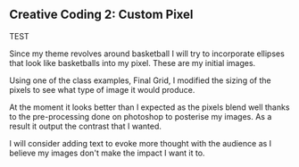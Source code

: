 ## Creative Coding 2: Custom Pixel

TEST

Since my theme revolves around basketball I will try to incorporate ellipses that look like basketballs into my pixel. These are my initial images.

Using one of the class examples, Final Grid, I modified the sizing of the pixels to see what type of image it would produce. 

At the moment it looks better than I expected as the pixels blend well thanks to the pre-processing done on photoshop to posterise my images. As a result it output the contrast that I wanted.

I will consider adding text to evoke more thought with the audience as I believe my images don't make the impact I want it to.


